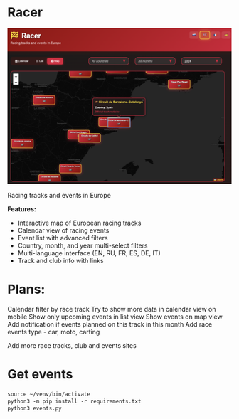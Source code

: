 # Racer

![Racer screenshot](racer.png)

Racing tracks and events in Europe

**Features:**
- Interactive map of European racing tracks
- Calendar view of racing events
- Event list with advanced filters
- Country, month, and year multi-select filters
- Multi-language interface (EN, RU, FR, ES, DE, IT)
- Track and club info with links

# Plans:

Calendar filter by race track
 Try to show more data in calendar view on mobile
Show only upcoming events in list view
Show events on map view
 Add notification if events planned on this track in this month
Add race events type - car, moto, carting

Add more race tracks, club and events sites


# Get events

```
source ~/venv/bin/activate
python3 -m pip install -r requirements.txt
python3 events.py
```